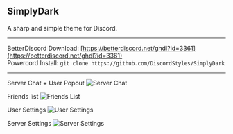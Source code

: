 ## SimplyDark
A sharp and simple theme for Discord.

- - -
BetterDiscord Download: [https://betterdiscord.net/ghdl?id=3361](https://betterdiscord.net/ghdl?id=3361)  
Powercord Install: `git clone https://github.com/DiscordStyles/SimplyDark`
- - -

Server Chat + User Popout
![Server Chat](https://i.imgur.com/PZsOQ3d.jpg)

Friends list
![Friends List](https://i.imgur.com/jinqkHx.jpg)

User Settings
![User Settings](https://i.imgur.com/9HRBSYP.jpg)

Server Settings
![Server Settings](https://i.imgur.com/YlWfkMd.jpg)
